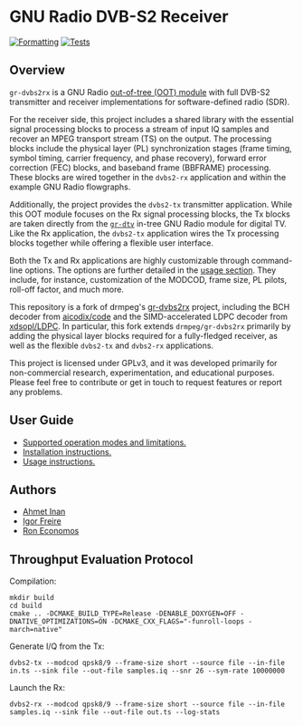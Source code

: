 # GNU Radio DVB-S2 Receiver

[![Formatting](https://github.com/igorauad/gr-dvbs2rx/actions/workflows/check_formatting.yml/badge.svg)](https://github.com/igorauad/gr-dvbs2rx/actions/workflows/check_formatting.yml)
[![Tests](https://github.com/igorauad/gr-dvbs2rx/actions/workflows/test.yml/badge.svg)](https://github.com/igorauad/gr-dvbs2rx/actions/workflows/test.yml)

## Overview

`gr-dvbs2rx` is a GNU Radio [out-of-tree (OOT)
module](https://wiki.gnuradio.org/index.php/OutOfTreeModules) with full DVB-S2
transmitter and receiver implementations for software-defined radio (SDR).

For the receiver side, this project includes a shared library with the essential
signal processing blocks to process a stream of input IQ samples and recover an
MPEG transport stream (TS) on the output. The processing blocks include the
physical layer (PL) synchronization stages (frame timing, symbol timing, carrier
frequency, and phase recovery), forward error correction (FEC) blocks, and
baseband frame (BBFRAME) processing. These blocks are wired together in the
`dvbs2-rx` application and within the example GNU Radio flowgraphs.

Additionally, the project provides the `dvbs2-tx` transmitter application. While
this OOT module focuses on the Rx signal processing blocks, the Tx blocks are
taken directly from the
[`gr-dtv`](https://github.com/gnuradio/gnuradio/tree/master/gr-dtv) in-tree GNU
Radio module for digital TV. Like the Rx application, the `dvbs2-tx` application
wires the Tx processing blocks together while offering a flexible user
interface.

Both the Tx and Rx applications are highly customizable through command-line
options. The options are further detailed in the [usage section](docs/usage.md).
They include, for instance, customization of the MODCOD, frame size, PL pilots,
roll-off factor, and much more.

This repository is a fork of drmpeg's
[gr-dvbs2rx](http://github.com/drmpeg/gr-dvbs2rx) project, including the BCH
decoder from [aicodix/code](https://github.com/aicodix/code/) and the
SIMD-accelerated LDPC decoder from
[xdsopl/LDPC](https://github.com/xdsopl/LDPC). In particular, this fork extends
`drmpeg/gr-dvbs2rx` primarily by adding the physical layer blocks required for a
fully-fledged receiver, as well as the flexible `dvbs2-tx` and `dvbs2-rx`
applications.

This project is licensed under GPLv3, and it was developed primarily for
non-commercial research, experimentation, and educational purposes. Please feel
free to contribute or get in touch to request features or report any problems.

## User Guide

- [Supported operation modes and limitations.](docs/support.md)
- [Installation instructions.](docs/installation.md)
- [Usage instructions.](docs/usage.md)

## Authors

- [Ahmet Inan](https://github.com/xdsopl)
- [Igor Freire](https://github.com/igorauad)
- [Ron Economos](https://github.com/drmpeg/)

## Throughput Evaluation Protocol

Compilation:

```
mkdir build
cd build
cmake .. -DCMAKE_BUILD_TYPE=Release -DENABLE_DOXYGEN=OFF -DNATIVE_OPTIMIZATIONS=ON -DCMAKE_CXX_FLAGS="-funroll-loops -march=native"
```

Generate I/Q from the Tx:

```
dvbs2-tx --modcod qpsk8/9 --frame-size short --source file --in-file in.ts --sink file --out-file samples.iq --snr 26 --sym-rate 10000000
```

Launch the Rx:

```
dvbs2-rx --modcod qpsk8/9 --frame-size short --source file --in-file samples.iq --sink file --out-file out.ts --log-stats
```
